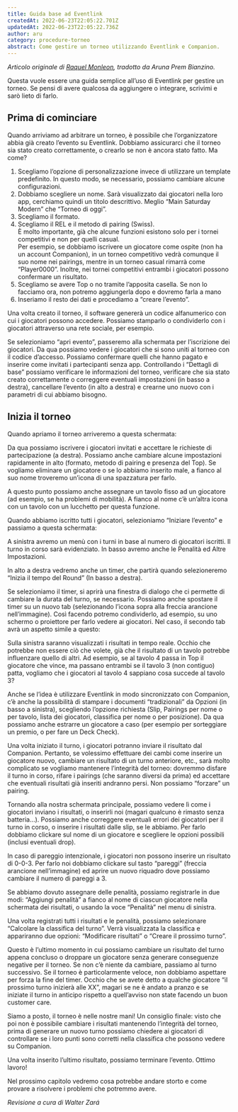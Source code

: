 ```yaml
---
title: Guida base ad Eventlink
createdAt: 2022-06-23T22:05:22.701Z
updatedAt: 2022-06-23T22:05:22.736Z
author: aru
category: procedure-torneo
abstract: Come gestire un torneo utilizzando Eventlink e Companion.
---
```

_Articolo originale di [Raquel Monleon](https://blogs.magicjudges.org/iberia-es/2021/12/09/mini-guia-de-uso-del-eventlink/), tradotto da Aruna Prem Bianzino._

Questa vuole essere una guida semplice all’uso di Eventlink per gestire un torneo. Se pensi di avere qualcosa da aggiungere o integrare, scrivimi e sarò lieto di farlo.

## Prima di cominciare

Quando arriviamo ad arbitrare un torneo, è possibile che l’organizzatore abbia già creato l’evento su Eventlink. Dobbiamo assicurarci che il torneo sia stato creato correttamente, o crearlo se non è ancora stato fatto. Ma come?

1. Scegliamo l’opzione di personalizzazione invece di utilizzare un template predefinito. In questo modo, se necessario, possiamo cambiare alcune configurazioni.
1. Dobbiamo scegliere un nome. Sarà visualizzato dai giocatori nella loro app, cerchiamo quindi un titolo descrittivo. Meglio “Main Saturday Modern” che “Torneo di oggi”.
1. Scegliamo il formato.
1. Scegliamo il REL e il metodo di pairing (Swiss). \
È molto importante, già che alcune funzioni esistono solo per i tornei competitivi e non per quelli casual.\
Per esempio, se dobbiamo iscrivere un giocatore come ospite (non ha un account Companion), in un torneo competitivo vedrà comunque il suo nome nei pairings, mentre in un torneo casual rimarrà come “Player0000”. Inoltre, nei tornei competitivi entrambi i giocatori possono confermare un risultato.
1. Scegliamo se avere Top o no tramite l’apposita casella. Se non lo facciamo ora, non potremo aggiungerla dopo e dovremo farla a mano
1. Inseriamo il resto dei dati e procediamo a “creare l’evento”.

Una volta creato il torneo, il software genererà un codice alfanumerico con cui i giocatori possono accedere. Possiamo stamparlo o condividerlo con i giocatori attraverso una rete sociale, per esempio.

Se selezioniamo “apri evento”, passeremo alla schermata per l’iscrizione dei giocatori. Da qua possiamo vedere i giocatori che si sono uniti al torneo con il codice d’accesso. Possiamo confermare quelli che hanno pagato e inserire come invitati i partecipanti senza app.
Controllando i “Dettagli di base” possiamo verificare le informazioni del torneo, verificare che sia stato creato correttamente o correggere eventuali impostazioni (in basso a destra), cancellare l’evento (in alto a destra) e crearne uno nuovo con i parametri di cui abbiamo bisogno.


## Inizia il torneo

Quando apriamo il torneo arriveremo a questa schermata:


Da qua possiamo iscrivere i giocatori invitati e accettare le richieste di partecipazione (a destra). Possiamo anche cambiare alcune impostazioni rapidamente in alto (formato, metodo di pairing e presenza del Top). Se vogliamo eliminare un giocatore o se lo abbiamo inserito male, a fianco al suo nome troveremo un’icona di una spazzatura per farlo.

A questo punto possiamo anche assegnare un tavolo fisso ad un giocatore (ad esempio, se ha problemi di mobilità). A fianco al nome c’è un’altra icona con un tavolo con un lucchetto per questa funzione.

Quando abbiamo iscritto tutti i giocatori, selezioniamo “Iniziare l’evento” e passiamo a questa schermata:

A sinistra avremo un menù con i turni in base al numero di giocatori iscritti. Il turno in corso sarà evidenziato. In basso avremo anche le Penalità ed Altre Impostazioni.

In alto a destra vedremo anche un timer, che partirà quando selezioneremo “Inizia il tempo del Round” (In basso a destra).

Se selezioniamo il timer, si aprirà una finestra di dialogo che ci permette di cambiare la durata del turno, se necessario. Possiamo anche spostare il timer su un nuovo tab (selezionando l’icona sopra alla freccia arancione nell’immagine). Così facendo potremo condividerlo, ad esempio, su uno schermo o proiettore per farlo vedere ai giocatori. Nel caso, il secondo tab avrà un aspetto simile a questo:

Sulla sinistra saranno visualizzati i risultati in tempo reale. Occhio che potrebbe non essere ciò che volete, già che il risultato di un tavolo potrebbe influenzare quello di altri. Ad esempio, se al tavolo 4 passa in Top il giocatore che vince, ma passano entrambi se il tavolo 3 (non contiguo) patta, vogliamo che i giocatori al tavolo 4 sappiano cosa succede al tavolo 3?

Anche se l’idea è utilizzare Eventlink in modo sincronizzato con Companion, c’è anche la possibilità di stampare i documenti “tradizionali” da Opzioni (in basso a sinistra), scegliendo l’opzione richiesta (Slip, Pairings per nome o per tavolo, lista dei giocatori, classifica per nome o per posizione). Da qua possiamo anche estrarre un giocatore a caso (per esempio per sorteggiare un premio, o per fare un Deck Check).

Una volta iniziato il turno, i giocatori potranno inviare il risultato dal Companion. Pertanto, se volessimo effettuare dei cambi come inserire un giocatore nuovo, cambiare un risultato di un turno anteriore, etc., sarà molto complicato se vogliamo mantenere l’integrità del torneo: dovremmo disfare il turno in corso, rifare i pairings (che saranno diversi da prima) ed accettare che eventuali risultati già inseriti andranno persi. Non possiamo “forzare” un pairing.

Tornando alla nostra schermata principale, possiamo vedere lì come i giocatori inviano i risultati, o inserirli noi (magari qualcuno è rimasto senza batteria…). Possiamo anche correggere eventuali errori dei giocatori per il turno in corso, o inserire i risultati dalle slip, se le abbiamo. Per farlo dobbiamo clickare sul nome di un giocatore e scegliere le opzioni possibili (inclusi eventuali drop).

In caso di pareggio intenzionale, i giocatori non possono inserire un risultato di 0-0-3. Per farlo noi dobbiamo clickare sul tasto “pareggi” (freccia arancione nell’immagine) ed aprire un nuovo riquadro dove possiamo cambiare il numero di pareggi a 3.

Se abbiamo dovuto assegnare delle penalità, possiamo registrarle in due modi: “Aggiungi penalità” a fianco al nome di ciascun giocatore nella schermata dei risultati, o usando la voce “Penalità” nel menu di sinistra.

Una volta registrati tutti i risultati e le penalità, possiamo selezionare “Calcolare la classifica del turno”. Verrà visualizzata la classifica e appariranno due opzioni: “Modificare risultati” o “Creare il prossimo turno”.



Questo è l’ultimo momento in cui possiamo cambiare un risultato del turno appena concluso o droppare un giocatore senza generare conseguenze negative per il torneo. Se non c’è niente da cambiare, passiamo al turno successivo. Se il torneo è particolarmente veloce, non dobbiamo aspettare per forza la fine del timer. Occhio che se avete detto a qualche giocatore “il prossimo turno inizierà alle XX”, magari se ne è andato a pranzo e se iniziate il turno in anticipo rispetto a quell’avviso non state facendo un buon customer care.

Siamo a posto, il torneo è nelle nostre mani! Un consiglio finale: visto che poi non è possibile cambiare i risultati mantenendo l’integrità del torneo, prima di generare un nuovo turno possiamo chiedere ai giocatori di controllare se i loro punti sono corretti nella classifica che possono vedere su Companion.

Una volta inserito l’ultimo risultato, possiamo terminare l’evento. Ottimo lavoro!

Nel prossimo capitolo vedremo cosa potrebbe andare storto e come provare a risolvere i problemi che potremmo avere.






_Revisione a cura di Walter Zará_

